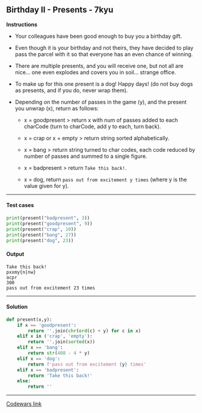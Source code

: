 ## Birthday II - Presents - 7kyu

**Instructions**

- Your colleagues have been good enough to buy you a birthday gift. 

- Even though it is your birthday and not theirs, they have decided to play pass the parcel with it so that everyone has an even chance of winning. 

- There are multiple presents, and you will receive one, but not all are nice... one even explodes and covers you in soil... strange office. 

- To make up for this one present is a dog! Happy days! (do not buy dogs as presents, and if you do, never wrap them).

- Depending on the number of passes in the game (y), and the present you unwrap (x), return as follows:

    - x = goodpresent > return x with num of passes added to each charCode (turn to charCode, add y to each, turn back).
    
    - x = crap or x = empty > return string sorted alphabetically.
    
    - x = bang > return string turned to char codes, each code reduced by number of passes and summed to a single figure.
    
    - x = badpresent > return `Take this back!`.
    
    - x = dog, return `pass out from excitement y times` (where y is the value given for y).

---

#### Test cases

```python
print(present("badpresent", 3))
print(present("goodpresent", 9))
print(present("crap", 10))
print(present("bang", 27))
print(present("dog", 23))
```

#### Output 

```
Take this back!
pxxmy{n|nw}
acpr
300
pass out from excitement 23 times
```

---

#### Solution

```python
def present(x,y):
    if x == 'goodpresent':
        return ''.join(chr(ord(c) + y) for c in x)
    elif x in ('crap', 'empty'): 
        return ''.join(sorted(x))
    elif x == 'bang':
        return str(408 - 4 * y)
    elif x == 'dog': 
        return f'pass out from excitement {y} times'
    elif x == 'badpresent': 
        return 'Take this back!'
    else: 
        return '' 
```

---

[Codewars link](https://www.codewars.com/kata/5805f0663f1f9c49be00011f/)
